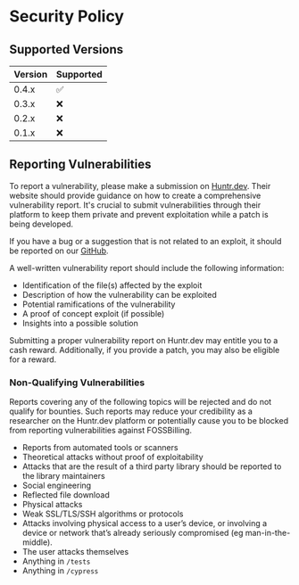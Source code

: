 # Security Policy

## Supported Versions

| Version | Supported          |
| ------- | ------------------ |
| 0.4.x   | :white_check_mark: |
| 0.3.x   | :x: |
| 0.2.x   | :x: |
| 0.1.x   | :x: |

## Reporting Vulnerabilities

To report a vulnerability, please make a submission on [Huntr.dev](https://huntr.dev/bounties/disclose/?target=https://github.com/FOSSBilling/FOSSBilling).
Their website should provide guidance on how to create a comprehensive vulnerability report. It's crucial to submit vulnerabilities through their platform to keep them private and prevent exploitation while a patch is being developed.

If you have a bug or a suggestion that is not related to an exploit, it should be reported on our [GitHub](https://github.com/FOSSBilling/FOSSBilling/issues/new/choose). 

A well-written vulnerability report should include the following information:
 - Identification of the file(s) affected by the exploit
 - Description of how the vulnerability can be exploited
 - Potential ramifications of the vulnerability
 - A proof of concept exploit (if possible)
 - Insights into a possible solution

Submitting a proper vulnerability report on Huntr.dev may entitle you to a cash reward. Additionally, if you provide a patch, you may also be eligible for a reward.

### Non-Qualifying Vulnerabilities
Reports covering any of the following topics will be rejected and do not qualify for bounties.
Such reports may reduce your credibility as a researcher on the Huntr.dev platform or potentially cause you to be blocked from reporting vulnerabilities against FOSSBilling.

- Reports from automated tools or scanners
- Theoretical attacks without proof of exploitability
- Attacks that are the result of a third party library should be reported to the library maintainers
- Social engineering
- Reflected file download
- Physical attacks
- Weak SSL/TLS/SSH algorithms or protocols
- Attacks involving physical access to a user’s device, or involving a device or network that’s already seriously compromised (eg man-in-the-middle).
- The user attacks themselves
- Anything in `/tests`
- Anything in `/cypress`
